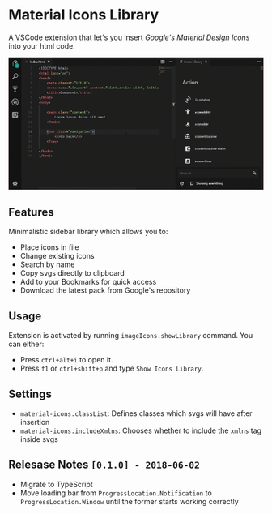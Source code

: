 # Material Icons Library

A VSCode extension that let's you insert *Google's Material Design Icons* into your html code.

![preview](images/preview.gif)

## Features

Minimalistic sidebar library which allows you to:
* Place icons in file
* Change existing icons
* Search by name
* Copy svgs directly to clipboard
* Add to your Bookmarks for quick access
* Download the latest pack from Google's repository

## Usage

Extension is activated by running `imageIcons.showLibrary` command. You can either:
* Press `ctrl+alt+i` to open it.
* Press `f1` or `ctrl+shift+p` and type `Show Icons Library`.

## Settings

* `material-icons.classList`: Defines classes which svgs will have after insertion
* `material-icons.includeXmlns`: Chooses whether to include the `xmlns` tag inside svgs

## Relesase Notes `[0.1.0] - 2018-06-02 `
- Migrate to TypeScript
- Move loading bar from `ProgressLocation.Notification` to `ProgressLocation.Window` until the former starts working correctly